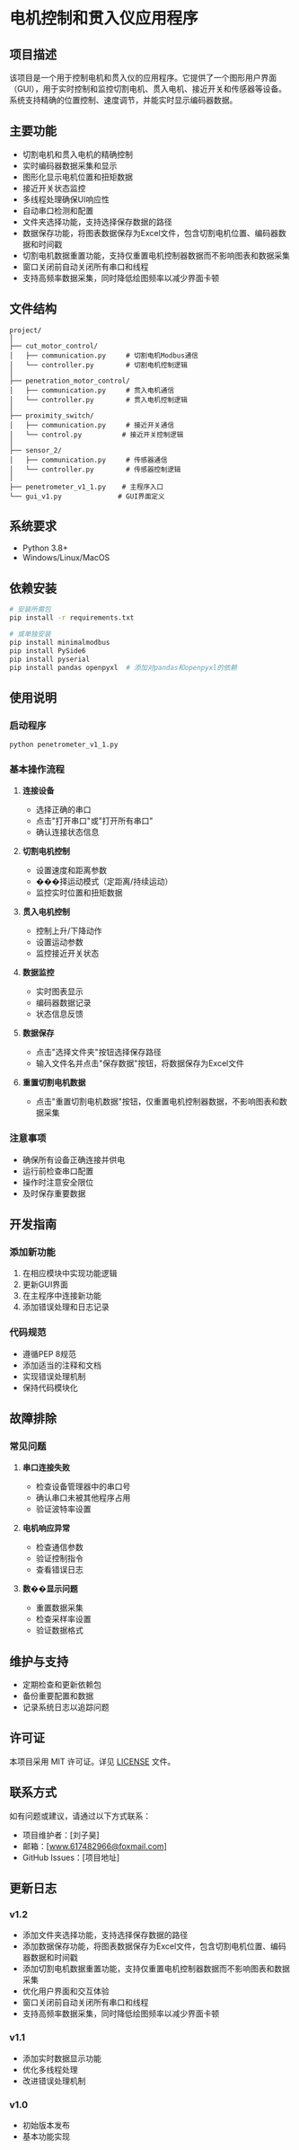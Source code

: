 # 电机控制和贯入仪应用程序

## 项目描述

该项目是一个用于控制电机和贯入仪的应用程序。它提供了一个图形用户界面（GUI），用于实时控制和监控切割电机、贯入电机、接近开关和传感器等设备。系统支持精确的位置控制、速度调节，并能实时显示编码器数据。

## 主要功能

- 切割电机和贯入电机的精确控制
- 实时编码器数据采集和显示
- 图形化显示电机位置和扭矩数据
- 接近开关状态监控
- 多线程处理确保UI响应性
- 自动串口检测和配置
- 文件夹选择功能，支持选择保存数据的路径
- 数据保存功能，将图表数据保存为Excel文件，包含切割电机位置、编码器数据和时间戳
- 切割电机数据重置功能，支持仅重置电机控制器数据而不影响图表和数据采集
- 窗口关闭前自动关闭所有串口和线程
- 支持高频率数据采集，同时降低绘图频率以减少界面卡顿

## 文件结构

```
project/
│
├── cut_motor_control/
│   ├── communication.py     # 切割电机Modbus通信
│   └── controller.py        # 切割电机控制逻辑
│
├── penetration_motor_control/
│   ├── communication.py     # 贯入电机通信
│   └── controller.py        # 贯入电机控制逻辑
│
├── proximity_switch/
│   ├── communication.py     # 接近开关通信
│   └── control.py          # 接近开关控制逻辑
│
├── sensor_2/
│   ├── communication.py     # 传感器通信
│   └── controller.py        # 传感器控制逻辑
│
├── penetrometer_v1_1.py    # 主程序入口
└── gui_v1.py              # GUI界面定义
```

## 系统要求

- Python 3.8+
- Windows/Linux/MacOS

## 依赖安装

```bash
# 安装所需包
pip install -r requirements.txt

# 或单独安装
pip install minimalmodbus
pip install PySide6
pip install pyserial
pip install pandas openpyxl  # 添加对pandas和openpyxl的依赖
```

## 使用说明

### 启动程序

```bash
python penetrometer_v1_1.py
```

### 基本操作流程

1. **连接设备**
   - 选择正确的串口
   - 点击"打开串口"或"打开所有串口"
   - 确认连接状态信息

2. **切割电机控制**
   - 设置速度和距离参数
   - ���择运动模式（定距离/持续运动）
   - 监控实时位置和扭矩数据

3. **贯入电机控制**
   - 控制上升/下降动作
   - 设置运动参数
   - 监控接近开关状态

4. **数据监控**
   - 实时图表显示
   - 编码器数据记录
   - 状态信息反馈

5. **数据保存**
   - 点击"选择文件夹"按钮选择保存路径
   - 输入文件名并点击"保存数据"按钮，将数据保存为Excel文件

6. **重置切割电机数据**
   - 点击"重置切割电机数据"按钮，仅重置电机控制器数据，不影响图表和数据采集

### 注意事项

- 确保所有设备正确连接并供电
- 运行前检查串口配置
- 操作时注意安全限位
- 及时保存重要数据

## 开发指南

### 添加新功能

1. 在相应模块中实现功能逻辑
2. 更新GUI界面
3. 在主程序中连接新功能
4. 添加错误处理和日志记录

### 代码规范

- 遵循PEP 8规范
- 添加适当的注释和文档
- 实现错误处理机制
- 保持代码模块化

## 故障排除

### 常见问题

1. **串口连接失败**
   - 检查设备管理器中的串口号
   - 确认串口未被其他程序占用
   - 验证波特率设置

2. **电机响应异常**
   - 检查通信参数
   - 验证控制指令
   - 查看错误日志

3. **数��显示问题**
   - 重置数据采集
   - 检查采样率设置
   - 验证数据格式

## 维护与支持

- 定期检查和更新依赖包
- 备份重要配置和数据
- 记录系统日志以追踪问题

## 许可证

本项目采用 MIT 许可证。详见 [LICENSE](LICENSE) 文件。

## 联系方式

如有问题或建议，请通过以下方式联系：

- 项目维护者：[刘子昊]
- 邮箱：[www.617482966@foxmail.com]
- GitHub Issues：[项目地址]

## 更新日志

### v1.2
- 添加文件夹选择功能，支持选择保存数据的路径
- 添加数据保存功能，将图表数据保存为Excel文件，包含切割电机位置、编码器数据和时间戳
- 添加切割电机数据重置功能，支持仅重置电机控制器数据而不影响图表和数据采集
- 优化用户界面和交互体验
- 窗口关闭前自动关闭所有串口和线程
- 支持高频率数据采集，同时降低绘图频率以减少界面卡顿

### v1.1
- 添加实时数据显示功能
- 优化多线程处理
- 改进错误处理机制

### v1.0
- 初始版本发布
- 基本功能实现
